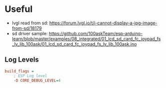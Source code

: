 # Useful 
- lvgl read from sd: https://forum.lvgl.io/t/i-cannot-display-a-jpg-image-from-sd/18179
- sd driver sample: https://github.com/100askTeam/esp-arduino-learn/blob/master/examples/08_integrated/01_lcd_sd_card_fc_joypad_fs_lv_lib_100ask/01_lcd_sd_card_fc_joypad_fs_lv_lib_100ask.ino

## Log Levels
```ini
build_flags =
    ; ESP Log level
    -D CORE_DEBUG_LEVEL=4
```